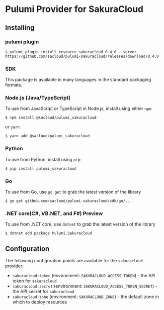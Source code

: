 # Pulumi Provider for SakuraCloud

## Installing

### pulumi plugin

    $ pulumi plugin install resource sakuracloud 0.4.0 --server https://github.com/sacloud/pulumi-sakuracloud/releases/download/0.4.0

### SDK

This package is available in many languages in the standard packaging formats.

### Node.js (Java/TypeScript)

To use from JavaScript or TypeScript in Node.js, install using either `npm`:

    $ npm install @sacloud/pulumi_sakuracloud

or `yarn`:

    $ yarn add @sacloud/pulumi_sakuracloud

### Python

To use from Python, install using `pip`:

    $ pip install pulumi_sakuracloud

### Go

To use from Go, use `go get` to grab the latest version of the library

    $ go get github.com/sacloud/pulumi-sakuracloud/sdk/go/...
    
### .NET core(C#, VB.NET, and F#) **Preview**

To use from .NET core, use `dotnet` to grab the latest version of the library

    $ dotnet add package Pulumi.Sakuracloud

## Configuration

The following configuration points are available for the `sakuracloud` provider:

- `sakuracloud:token` (environment: `SAKURACLOUD_ACCESS_TOKEN`) - the API token for `sakuracloud`
- `sakuracloud:secret` (environment: `SAKURACLOUD_ACCESS_TOKEN_SECRET`) - the API secret for `sakuracloud`
- `sakuracloud:zone` (environment: `SAKURACLOUD_ZONE`) - the default zone in which to deploy resources

